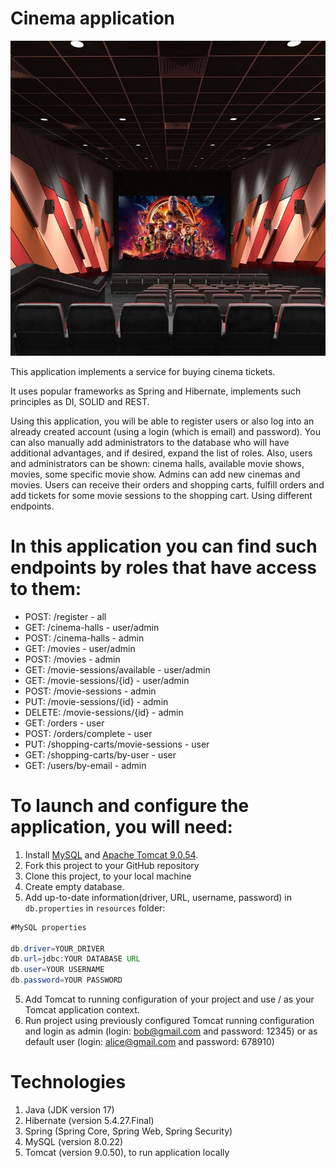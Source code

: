 #  Cinema application
![](front.jpg)

This application implements a service for buying cinema tickets. 

It uses popular frameworks as Spring and Hibernate, implements such principles as DI, SOLID and REST.

Using this application, you will be able to register users or also log into an already created 
account (using a login (which is email) and password). You can also manually add administrators to the 
database who will have additional advantages, and if desired, expand the list of roles. Also, users 
and administrators can be shown: cinema halls, available movie shows, movies, some specific movie show. 
Admins can add new cinemas and movies. Users can receive their orders and shopping carts, fulfill orders 
and add tickets for some movie sessions to the shopping cart. Using different endpoints.

# In this application you can find such endpoints by roles that have access to them:
- POST: /register - all
- GET: /cinema-halls - user/admin
- POST: /cinema-halls - admin
- GET: /movies - user/admin
- POST: /movies - admin
- GET: /movie-sessions/available - user/admin
- GET: /movie-sessions/{id} - user/admin
- POST: /movie-sessions - admin
- PUT: /movie-sessions/{id} - admin
- DELETE: /movie-sessions/{id} - admin
- GET: /orders - user
- POST: /orders/complete - user
- PUT: /shopping-carts/movie-sessions - user
- GET: /shopping-carts/by-user - user
- GET: /users/by-email - admin

# To launch and configure the application, you will need:
1. Install [MySQL](https://dev.mysql.com/downloads/) and [Apache Tomcat 9.0.54](https://tomcat.apache.org/download-90.cgi).
2. Fork this project to your GitHub repository
3. Clone this project, to your local machine
4. Create empty database.
5. Add up-to-date information(driver, URL, username, password) in ```db.properties``` in ```resources``` folder:
``` java
#MySQL properties

db.driver=YOUR_DRIVER
db.url=jdbc:YOUR DATABASE URL
db.user=YOUR USERNAME
db.password=YOUR PASSWORD
```
5. Add Tomcat to running configuration of your project and use / as your Tomcat application context.
6. Run project using previously configured Tomcat running configuration and login as admin (login: bob@gmail.com and password: 12345) or as default user (login: alice@gmail.com and password: 678910)

# Technologies
1. Java (JDK version 17)
2. Hibernate (version 5.4.27.Final)
3. Spring (Spring Core, Spring Web, Spring Security)
4. MySQL (version 8.0.22)
5. Tomcat (version 9.0.50), to run application locally
